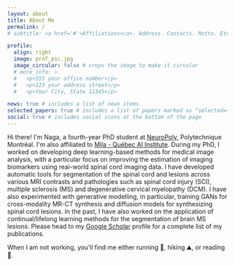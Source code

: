 ```yaml
---
layout: about
title: About Me
permalink: /
# subtitle: <a href='#'>Affiliations</a>. Address. Contacts. Motto. Etc.

profile:
  align: right
  image: prof_pic.jpg
  image_circular: false # crops the image to make it circular
  # more_info: >
  #   <p>555 your office number</p>
  #   <p>123 your address street</p>
  #   <p>Your City, State 12345</p>

news: true # includes a list of news items
selected_papers: true # includes a list of papers marked as "selected={true}"
social: true # includes social icons at the bottom of the page
---
```


Hi there! I'm Naga, a fourth-year PhD student at [NeuroPoly](https://neuro.polymtl.ca), Polytechnique Montréal. I'm also affiliated to [Mila - Québec AI Institute](https://mila.quebec/en). During my PhD, I worked on developing deep learning-based methods for medical image analysis, with a particular focus on improving the estimation of imaging biomarkers using real-world spinal cord imaging data. I have developed automatic tools for segmentation of the spinal cord and lesions across various MRI contrasts and pathologies such as spinal cord injury (SCI), multiple sclerosis (MS) and degenerative cervical myelopathy (DCM). I have also experimented with generative modelling, in particular, training GANs for cross-modality MR-CT synthesis and diffusion models for synthesizing spinal cord lesions. In the past, I have also worked on the application of continual/lifelong learning methods for the segmentation of brain MS lesions. Please head to my [Google Scholar](https://scholar.google.com/citations?user=ZryIoMMAAAAJ&hl=en) profile for a complete list of my publications.

When I am not working, you'll find me either running :running:, hiking :mountain:, or reading :book:.

<!-- Put your address / P.O. box / other info right below your picture. You can also disable any of these elements by editing `profile` property of the YAML header of your `_pages/about.md`. Edit `_bibliography/papers.bib` and Jekyll will render your [publications page](/al-folio/publications/) automatically.

Link to your social media connections, too. This theme is set up to use [Font Awesome icons](https://fontawesome.com/) and [Academicons](https://jpswalsh.github.io/academicons/), like the ones below. Add your Facebook, Twitter, LinkedIn, Google Scholar, or just disable all of them. -->